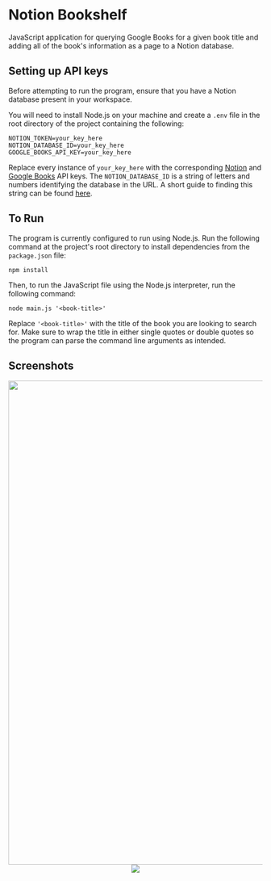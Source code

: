 # Notion Bookshelf

JavaScript application for querying Google Books for a given book title and adding all of the book's information as a page to a Notion database.

## Setting up API keys
Before attempting to run the program, ensure that you have a Notion database present in your workspace.

You will need to install Node.js on your machine and create a `.env` file in the root directory of the project containing the following:

```
NOTION_TOKEN=your_key_here
NOTION_DATABASE_ID=your_key_here
GOOGLE_BOOKS_API_KEY=your_key_here
```

Replace every instance of `your_key_here` with the corresponding [Notion](https://developers.notion.com/) and [Google Books](https://developers.google.com/books/docs/overview) API keys. The `NOTION_DATABASE_ID` is a string of letters and numbers identifying the database in the URL. A short guide to finding this string can be found [here](https://stackoverflow.com/a/69860478).

## To Run
The program is currently configured to run using Node.js. Run the following command at the project's root directory to install dependencies from the `package.json` file:<br>

`npm install`

Then, to run the JavaScript file using the Node.js interpreter, run the following command:<br>

`node main.js '<book-title>'`<br>

Replace `'<book-title>'` with the title of the book you are looking to search for. Make sure to wrap the title in either single quotes or double quotes so the program can parse the command line arguments as intended.

## Screenshots
<p align="center">
    <img width=959px src=https://github.com/cadedupont/notion-bookshelf/assets/98860495/cbbcba3d-5b10-47dd-96d4-1789f7a8d1e5">
    <img src="https://github.com/cadedupont/notion-bookshelf/assets/98860495/71e62ec7-5fe6-41ee-bca6-b71310b0966c">
</p>
